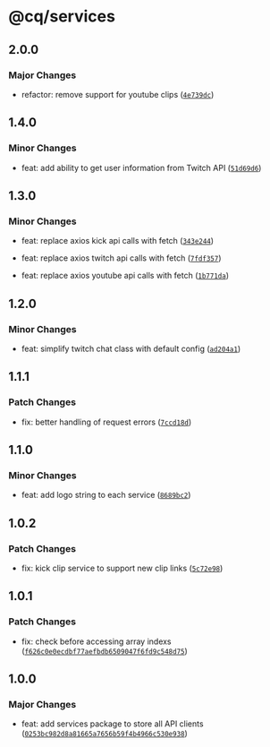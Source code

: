# @cq/services

## 2.0.0

### Major Changes

- refactor: remove support for youtube clips ([`4e739dc`](https://github.com/jordanshatford/clip-queue/commit/4e739dc70b2402189aa94fa7c917cb6c6a0bb3a8))

## 1.4.0

### Minor Changes

- feat: add ability to get user information from Twitch API ([`51d69d6`](https://github.com/jordanshatford/clip-queue/commit/51d69d6411f6eb77b0e858928ec36c9006424548))

## 1.3.0

### Minor Changes

- feat: replace axios kick api calls with fetch ([`343e244`](https://github.com/jordanshatford/clip-queue/commit/343e244eceb23601629128f4fde9f45f93af6a3b))

- feat: replace axios twitch api calls with fetch ([`7fdf357`](https://github.com/jordanshatford/clip-queue/commit/7fdf3570d30bc926db60c451e8f6c1e30b4ecfb7))

- feat: replace axios youtube api calls with fetch ([`1b771da`](https://github.com/jordanshatford/clip-queue/commit/1b771daef4f5bd54c5be30d32bbc47c1b151131d))

## 1.2.0

### Minor Changes

- feat: simplify twitch chat class with default config ([`ad204a1`](https://github.com/jordanshatford/clip-queue/commit/ad204a1f4de8a0e6557dd333914533b37c5432da))

## 1.1.1

### Patch Changes

- fix: better handling of request errors ([`7ccd18d`](https://github.com/jordanshatford/clip-queue/commit/7ccd18d68d31729d8b741b7a1833063a88ecb0e8))

## 1.1.0

### Minor Changes

- feat: add logo string to each service ([`8689bc2`](https://github.com/jordanshatford/clip-queue/commit/8689bc2a7efec1753208ec5861eb71d7819bb1ab))

## 1.0.2

### Patch Changes

- fix: kick clip service to support new clip links ([`5c72e98`](https://github.com/jordanshatford/clip-queue/commit/5c72e985fa779a208bf88e9507b266e1ac7a9502))

## 1.0.1

### Patch Changes

- fix: check before accessing array indexs ([`f626c0e0ecdbf77aefbdb6509047f6fd9c548d75`](https://github.com/jordanshatford/clip-queue/commit/f626c0e0ecdbf77aefbdb6509047f6fd9c548d75))

## 1.0.0

### Major Changes

- feat: add services package to store all API clients ([`0253bc982d8a81665a7656b59f4b4966c530e938`](https://github.com/jordanshatford/clip-queue/commit/0253bc982d8a81665a7656b59f4b4966c530e938))
